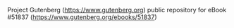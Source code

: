 Project Gutenberg (https://www.gutenberg.org) public repository for
eBook #51837 (https://www.gutenberg.org/ebooks/51837)
